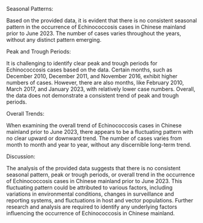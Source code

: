 Seasonal Patterns:

Based on the provided data, it is evident that there is no consistent seasonal pattern in the occurrence of Echinococcosis cases in Chinese mainland prior to June 2023. The number of cases varies throughout the years, without any distinct pattern emerging.

Peak and Trough Periods:

It is challenging to identify clear peak and trough periods for Echinococcosis cases based on the data. Certain months, such as December 2010, December 2011, and November 2016, exhibit higher numbers of cases. However, there are also months, like February 2010, March 2017, and January 2023, with relatively lower case numbers. Overall, the data does not demonstrate a consistent trend of peak and trough periods.

Overall Trends:

When examining the overall trend of Echinococcosis cases in Chinese mainland prior to June 2023, there appears to be a fluctuating pattern with no clear upward or downward trend. The number of cases varies from month to month and year to year, without any discernible long-term trend.

Discussion:

The analysis of the provided data suggests that there is no consistent seasonal pattern, peak or trough periods, or overall trend in the occurrence of Echinococcosis cases in Chinese mainland prior to June 2023. This fluctuating pattern could be attributed to various factors, including variations in environmental conditions, changes in surveillance and reporting systems, and fluctuations in host and vector populations. Further research and analysis are required to identify any underlying factors influencing the occurrence of Echinococcosis in Chinese mainland.
